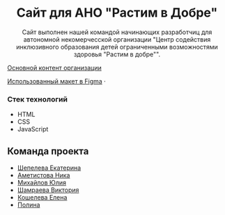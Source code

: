   <h1 align="center">Сайт для АНО "Растим в Добре"</h1>

  <p align="center">
    Сайт выполнен нашей командой начинающих разработчиц для автономной некомерчесской организации "Центр содействия инклюзивного образования детей  ограниченными возможностями здоровья "Растим в добре"". </p>
  
    
    
  [Основной контент организации](https://vk.com/anorastimvdobre)


  [Использованный макет в Figma](https://www.figma.com/file/7xFd3At9abMve9v4fU8uQb/Landing-Page%2F-Растим-в-добре-FINAL?type=design&node-id=0-1&mode=design&t=TeJWZKNaPBQUw3uY-0)
    ·
  


### Стек технологий
- HTML
- CSS
- JavaScript



## Команда проекта

- [Шепелева Екатерина](https://github.com/shepelkate)
- [Аметистова Ника](https://github.com/Nikalaus)
- [Михайлов Юлия](https://github.com/rkvrpl)
- [Шамраева Виктория](https://github.com/april-victory)
- [Кошелева Елена](https://github.com/Eva71879)
- [Полина](https://github.com/Taarde)
